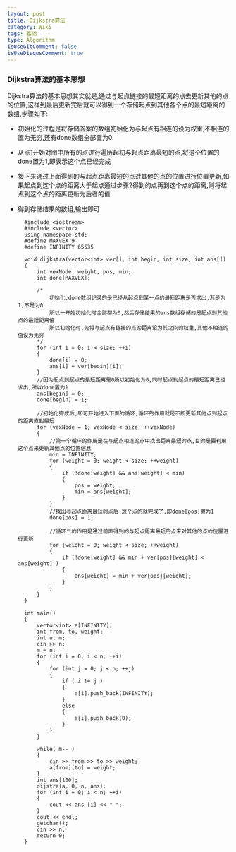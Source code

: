 ```yaml
---
layout: post
title: Dijkstra算法
category: Wiki
tags: 基础
type: Algorithm
isUseGitComment: false
isUseDisqusComment: true
---
```


### Dijkstra算法的基本思想

Dijkstra算法的基本思想其实就是,通过与起点链接的最短距离的点去更新其他的点的位置,这样到最后更新完后就可以得到一个存储起点到其他各个点的最短距离的数组,步骤如下:

+ 初始化的过程是将存储答案的数组初始化为与起点有相连的设为权重,不相连的置为无穷,还有done数组全部置为0
+ 从点1开始对图中所有的点进行遍历起初与起点距离最短的点,将这个位置的done置为1,即表示这个点已经完成
+ 接下来通过上面得到的与起点距离最短的点对其他的点的位置进行位置更新,如果起点到这个点的距离大于起点通过步骤2得到的点再到这个点的距离,则将起点到这个点的距离更新为后者的值
+ 得到存储结果的数组,输出即可


		#include <iostream>
		#include <vector>
		using namespace std;
		#define MAXVEX 9
		#define INFINITY 65535

		void dijkstra(vector<int> ver[], int begin, int size, int ans[])
		{
			int vexNode, weight, pos, min;
			int done[MAXVEX];

			/*
				初始化,done数组记录的是已经从起点到某一点的最短距离是否求出,若是为1,不是为0
				所以一开始初始化时全部都为0,然后存储结果的ans数组存储的是起点到其他点的最短距离值
				所以初始化时,先将与起点有链接的点的距离设为其之间的权重,其他不相连的值设为无穷
			*/
			for (int i = 0; i < size; ++i)
			{
				done[i] = 0;
				ans[i] = ver[begin][i];
			}
			//因为起点到起点的最短距离是0所以初始化为0,同时起点到起点的最短距离已经求出,所以done置为1
			ans[begin] = 0;
			done[begin] = 1;

			//初始化完成后,即可开始进入下面的循环,循环的作用就是不断更新其他点到起点的距离直到最短
			for (vexNode = 1; vexNode < size; ++vexNode)
			{
				//第一个循环的作用是在与起点相连的点中找出距离最短的点,目的是要利用这个点来更新其他点的位置信息
				min = INFINITY;
				for (weight = 0; weight < size; ++weight)
				{
					if (!done[weight] && ans[weight] < min)
					{
						pos = weight;
						min = ans[weight];
					}
				}
				//找出与起点距离最短的点后,这个点的就完成了,即done[pos]置为1
				done[pos] = 1;

				//循环二的作用是通过前面得到的与起点距离最短的点来对其他的点的位置进行更新
				for (weight = 0; weight < size; ++weight)
				{
					if (!done[weight] && min + ver[pos][weight] < ans[weight] )
					{
						ans[weight] = min + ver[pos][weight];
					}
				}
			}
		}

		int main()
		{
			vector<int> a[INFINITY];
			int from, to, weight;
			int n, m;
			cin >> n;
			m = n;
			for (int i = 0; i < n; ++i)
			{
				for (int j = 0; j < n; ++j)
				{
					if ( i != j )
					{
						a[i].push_back(INFINITY);
					}
					else
					{
						a[i].push_back(0);
					}
				}
			}

			while( m-- )
			{
				cin >> from >> to >> weight;
				a[from][to] = weight;
			}
			int ans[100];
			dijstra(a, 0, n, ans);
			for (int i = 0; i < n; ++i)
			{
				cout << ans [i] << " ";
			}
			cout << endl;
			getchar();
			cin >> n;
			return 0;
		}